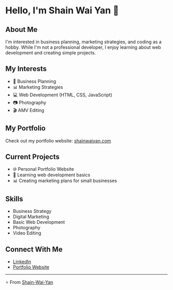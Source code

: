 # Hello, I'm Shain Wai Yan 👋

## About Me
I'm interested in business planning, marketing strategies, and coding as a hobby. While I'm not a professional developer, I enjoy learning about web development and creating simple projects.

## My Interests
- 💼 Business Planning
- 📊 Marketing Strategies
- 💻 Web Development (HTML, CSS, JavaScript)
- 📷 Photography
- 🎬 AMV Editing

## My Portfolio
Check out my portfolio website: [shainwaiyan.com](https://www.shainwaiyan.com)

## Current Projects
- 🌐 Personal Portfolio Website
- 📱 Learning web development basics
- 📊 Creating marketing plans for small businesses

## Skills
- Business Strategy
- Digital Marketing
- Basic Web Development
- Photography
- Video Editing

## Connect With Me
- [LinkedIn](https://www.linkedin.com/in/shainwaiyan)
- [Portfolio Website](https://www.shainwaiyan.com)

---

⭐️ From [Shain-Wai-Yan](https://github.com/Shain-Wai-Yan)
